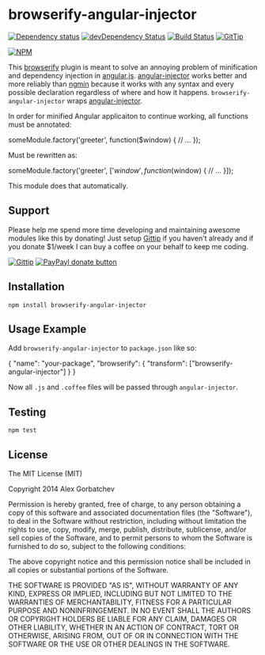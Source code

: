 # browserify-angular-injector

[![Dependency status](https://david-dm.org/alexgorbatchev/browserify-angular-injector.svg)](https://david-dm.org/alexgorbatchev/browserify-angular-injector)
[![devDependency Status](https://david-dm.org/alexgorbatchev/browserify-angular-injector/dev-status.svg)](https://david-dm.org/alexgorbatchev/browserify-angular-injector#info=devDependencies)
[![Build Status](https://secure.travis-ci.org/alexgorbatchev/browserify-angular-injector.svg?branch=master)](https://travis-ci.org/alexgorbatchev/browserify-angular-injector)
[![GitTip](https://camo.githubusercontent.com/b05dc5a98a3353fedfc802f373960fc49bab06d7/687474703a2f2f696d672e736869656c64732e696f2f6769747469702f616c6578676f72626174636865762e706e67)](https://www.gittip.com/alexgorbatchev/)

[![NPM](https://nodei.co/npm/browserify-angular-injector.svg?downloads=true)](https://npmjs.org/package/browserify-angular-injector)

This [browserify](http://browserify.org/) plugin is meant to solve an annoying problem of minification and dependency injection in [angular.js](https://www.angularjs.org/). [angular-injector] works better and more reliably than [ngmin](https://www.npmjs.org/package/ngmin) because it works with any syntax and every possible declaration regardless of where and how it happens. `browserify-angular-injector` wraps [angular-injector].

In order for minified Angular applicaiton to continue working, all functions must be annotated:

  someModule.factory('greeter', function($window) {
    // ...
  });

Must be rewritten as:

  someModule.factory('greeter', ['$window', function($window) {
    // ...
  }]);

This module does that automatically.

## Support

Please help me spend more time developing and maintaining awesome modules like this by donating! Just setup [Gittip](http://gittip.com) if you haven't already and if you donate $1/week I can buy a coffee on your behalf to keep me coding.

[![Gittip](http://img.shields.io/gittip/alexgorbatchev.png)](https://www.gittip.com/alexgorbatchev/)
[![PayPayl donate button](http://img.shields.io/paypal/donate.png?color=yellow)](https://www.paypal.com/cgi-bin/webscr?cmd=_s-xclick&hosted_button_id=PSDPM9268P8RW "Donate once-off to this project using Paypal")

## Installation

    npm install browserify-angular-injector

## Usage Example

Add `browserify-angular-injector` to `package.json` like so:

  {
    "name": "your-package",
    "browserify": {
      "transform": ["browserify-angular-injector"]
    }
  }

Now all `.js` and `.coffee` files will be passed through `angular-injector`.

## Testing

    npm test

## License

The MIT License (MIT)

Copyright 2014 Alex Gorbatchev

Permission is hereby granted, free of charge, to any person obtaining a copy
of this software and associated documentation files (the "Software"), to deal
in the Software without restriction, including without limitation the rights
to use, copy, modify, merge, publish, distribute, sublicense, and/or sell
copies of the Software, and to permit persons to whom the Software is
furnished to do so, subject to the following conditions:

The above copyright notice and this permission notice shall be included in
all copies or substantial portions of the Software.

THE SOFTWARE IS PROVIDED "AS IS", WITHOUT WARRANTY OF ANY KIND, EXPRESS OR
IMPLIED, INCLUDING BUT NOT LIMITED TO THE WARRANTIES OF MERCHANTABILITY,
FITNESS FOR A PARTICULAR PURPOSE AND NONINFRINGEMENT. IN NO EVENT SHALL THE
AUTHORS OR COPYRIGHT HOLDERS BE LIABLE FOR ANY CLAIM, DAMAGES OR OTHER
LIABILITY, WHETHER IN AN ACTION OF CONTRACT, TORT OR OTHERWISE, ARISING FROM,
OUT OF OR IN CONNECTION WITH THE SOFTWARE OR THE USE OR OTHER DEALINGS IN
THE SOFTWARE.

[angular-injector]: https://github.com/alexgorbatchev/angular-injector